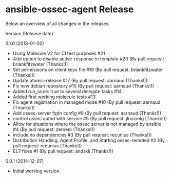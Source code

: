 # ansible-ossec-agent Release

Below an overview of all changes in the releases.

Version (Release date)

0.1.0   (2018-01-02)

  * Using Molecule V2 for CI test purposes #21
  * Add option to disable active-response in template #20 (By pull request: briankfitzwater (Thanks!))
  * Set permisisons on client.keys file #19 (By pull request: briankfitzwater (Thanks!))
  * Update atomic-release #17 (By pull request: aarnaud (Thanks!))
  * Fix new debian repository #15 (By pull request: aarnaud (Thanks!))
  * Added run_once: true to several delegate tasks #14
  * Added first working molecule tests #13
  * Fix agent registration in managed mode #10 (By pull request: aarnaud (Thanks!))
  * Add ossec-server fqdn config #9 (By pull request: aarnaud (Thanks!))
  * control ossec authd with service #5 (By pull request: jlruizmlg (Thanks!))
  * Allow for situations where the ossec server is not managed by ansible #4 (By pull request: zeroem (Thanks!))
  * include no dependencies #3 (By pull request: recunius (Thanks!))
  * Distribution Handling, Agent Profile, and Starting ossec-remoted #2 (By pull request: recunius (Thanks!))
  * EL7 fixes #1 (By pull request: andskli (Thanks!))

0.0.1   (2014-12-07)

  * Initial working version.

